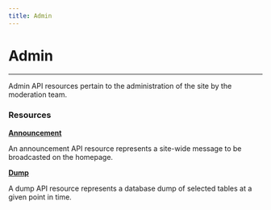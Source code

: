 ```yaml
---
title: Admin
---
```


# Admin

---

Admin API resources pertain to the administration of the site by the moderation team.

### Resources

**[Announcement](/admin/announcement/)**

An announcement API resource represents a site-wide message to be broadcasted on the homepage. 

**[Dump](/admin/dump/)**

A dump API resource represents a database dump of selected tables at a given point in time. 